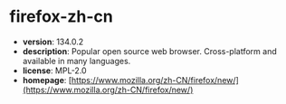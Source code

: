 # firefox-zh-cn

- **version**: 134.0.2
- **description**: Popular open source web browser. Cross-platform and available in many languages.
- **license**: MPL-2.0
- **homepage**: [https://www.mozilla.org/zh-CN/firefox/new/](https://www.mozilla.org/zh-CN/firefox/new/)


